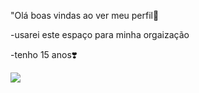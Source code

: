 "Olá boas vindas ao ver meu perfil💟

-usarei este espaço para minha orgaização

-tenho 15 anos❣️

![](https://media.tenor.com/IbJFxZwy2GgAAAAC/happy-stitch.gif)
